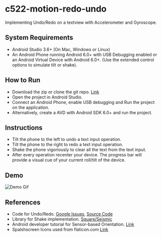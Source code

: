 # c522-motion-redo-undo
Implementing Undo/Redo on a textview with Accelerometer and Gyroscope.

## System Requirements
- Android Studio 3.6+ (On Mac, Windows or Linux)
- An Android Phone running Android 6.0+ with USB Debugging enabled or an Android Virtual Device with Android 6.0+. (Use the extended control options to simulate tilt or shake).

## How to Run
- Download the zip or clone the git repo. [Link](https://github.com/suhan0694/c522-motion-redo-undo)
- Open the project in Android Studio.
- Connect an Android Phone, enable USB debugging and Run the project on the application.
- Alternatively, create a AVD with Android SDK 6.0+ and run the project.

## Instructions
- Tilt the phone to the left to undo a text input operation.
- Tilt the phone to the right to redo a text input operation.
- Shake the phone vigoriously to clear all the text from the text input.
- After every operation recenter your device. The progress bar will provide a visual cue of your current roll/tilt of the device.

## Demo 

![Demo Gif](demo_gif.gif)

## References

- Code for Undo/Redo. [Google Issues](https://issuetracker.google.com/issues/36913735#c123), [Source Code](https://www.programmersought.com/article/61722948894/)
- Library for Shake implementation. [Square/Seismic](https://github.com/square/seismic)
- Android developer tutorial for Sensor-based Orientation. [Link](https://developer.android.com/codelabs/advanced-android-training-sensor-orientation#0)
- Spalshscreen Icons used from flaticon.com [Link](https://www.flaticon.com/)
